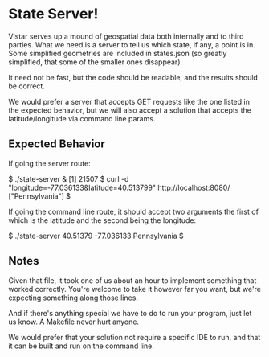 # State Server!

Vistar serves up a mound of geospatial data both internally and to third
parties. What we need is a server to tell us which state, if any, a point is in.
Some simplified geometries are included in states.json (so greatly simplified,
that some of the smaller ones disappear).

It need not be fast, but the code should be readable, and the results should be
correct.

We would prefer a server that accepts GET requests like the one listed in the
expected behavior, but we will also accept a solution that accepts the
latitude/longitude via command line params.

## Expected Behavior

  If going the server route:

  $ ./state-server &
  [1] 21507
  $ curl  -d "longitude=-77.036133&latitude=40.513799" http://localhost:8080/
  ["Pennsylvania"]
  $

  If going the command line route, it should accept two arguments the first of
  which is the latitude and the second being the longitude:

  $ ./state-server 40.51379 -77.036133
  Pennsylvania
  $

## Notes

Given that file, it took one of us about an hour to implement something that
worked correctly. You're welcome to take it however far you want, but we're
expecting something along those lines.

And if there's anything special we have to do to run your program, just let us
know. A Makefile never hurt anyone.

We would prefer that your solution not require a specific IDE to run, and that
it can be built and run on the command line.
